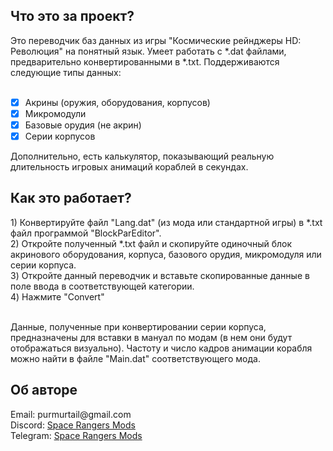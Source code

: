 <h2 align="left">Что это за проект?</h2>
Это переводчик баз данных из игры "Космические рейнджеры HD: Революция" на понятный язык.
Умеет работать с *.dat файлами, предварительно конвертированными в *.txt.
Поддерживаются следующие типы данных:<br><br>

- [x] Акрины (оружия, оборудования, корпусов)
- [x] Микромодули
- [x] Базовые орудия (не акрин)
- [x] Серии корпусов

Дополнительно, есть калькулятор, показывающий реальную длительность игровых анимаций кораблей в секундах.
<h2 align="left">Как это работает?</h2>
1) Конвертируйте файл "Lang.dat" (из мода или стандартной игры) в *.txt файл программой "BlockParEditor".<br>
2) Откройте полученный *.txt файл и скопируйте одиночный блок акринового оборудования, корпуса, базового орудия, микромодуля или серии корпуса.<br>
3) Откройте данный переводчик и вставьте скопированные данные в поле ввода в соответствующей категории.<br>
4) Нажмите "Convert"<br><br>

Данные, полученные при конвертировании серии корпуса, предназначены для вставки в мануал по модам (в нем они будут отображаться визуально).
Частоту и число кадров анимации корабля можно найти в файле "Main.dat" соответствующего мода.

<h2 align="left">Об авторе</h2>
<div align="left"><img src="https://yt3.googleusercontent.com/px9lo8w6LzTbH_zHnc8IvRFpL5593lEVfD5901wImMtprHv62DT8DwQS2z3iOVOj7r1YB6VtHw=s160-c-k-c0x00ffffff-no-rj" alt=""></div>
<div align="left">Email: purmurtail@gmail.com</div>
<div align="left">Discord: <a href="https://discord.gg/8u2pSsa" target="_blank">Space Rangers Mods</a></div>
<div align="left">Telegram: <a href="https://t.me/spacerangersmods" target="_blank">Space Rangers Mods</a></div>


